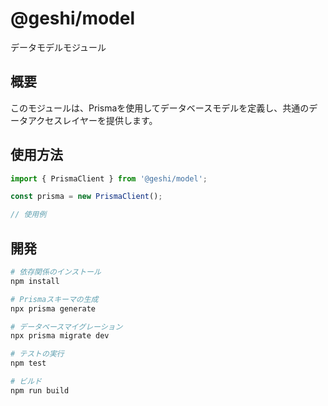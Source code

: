 # @geshi/model

データモデルモジュール

## 概要

このモジュールは、Prismaを使用してデータベースモデルを定義し、共通のデータアクセスレイヤーを提供します。

## 使用方法

```typescript
import { PrismaClient } from '@geshi/model';

const prisma = new PrismaClient();

// 使用例
```

## 開発

```bash
# 依存関係のインストール
npm install

# Prismaスキーマの生成
npx prisma generate

# データベースマイグレーション
npx prisma migrate dev

# テストの実行
npm test

# ビルド
npm run build
